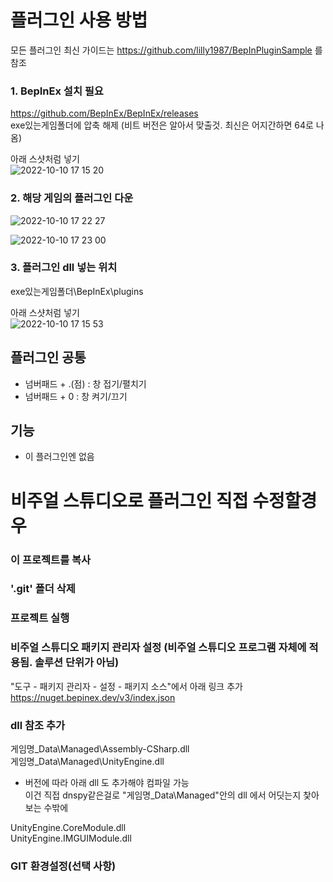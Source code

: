 ﻿# 플러그인 사용 방법
 
 모든 플러그인 최신 가이드는 https://github.com/lilly1987/BepInPluginSample 를 참조  
 
### 1. BepInEx 설치 필요 

https://github.com/BepInEx/BepInEx/releases  
exe있는게임폴더에 압축 해제 (비트 버전은 알아서 맞출것. 최신은 어지간하면 64로 나옴)

아래 스샷처럼 넣기  
![2022-10-10 17 15 20](https://user-images.githubusercontent.com/20321215/194823924-fc419cab-27b1-4d11-a5e3-8e55c4b472e2.png)


### 2. 해당 게임의 플러그인 다운

![2022-10-10 17 22 27](https://user-images.githubusercontent.com/20321215/194825099-fff645e8-5fcb-4810-8408-dc5f3fdc100b.png)

![2022-10-10 17 23 00](https://user-images.githubusercontent.com/20321215/194825119-89f109fd-234a-4f91-97f6-fce69ca27abd.png)


### 3. 플러그인 dll 넣는 위치

exe있는게임폴더\BepInEx\plugins

아래 스샷처럼 넣기  
![2022-10-10 17 15 53](https://user-images.githubusercontent.com/20321215/194823986-a4ec5024-bd38-4ca1-81a8-335041293b4e.png)

## 플러그인 공통

- 넘버패드 + .(점) : 창 접기/펼치기
- 넘버패드 + 0 : 창 켜기/끄기

## 기능

- 이 플러그인엔 없음


# 비주얼 스튜디오로 플러그인 직접 수정할경우

### 이 프로젝트를 복사

### '.git' 폴더 삭제

### 프로젝트 실행

### 비주얼 스튜디오 패키지 관리자 설정 (비주얼 스튜디오 프로그램 자체에 적용됨. 솔루션 단위가 아님)

"도구 - 패키지 관리자 - 설정 - 패키지 소스"에서 아래 링크 추가  
https://nuget.bepinex.dev/v3/index.json  

### dll 참조 추가

게임명_Data\Managed\Assembly-CSharp.dll  
게임명_Data\Managed\UnityEngine.dll  

- 버전에 따라 아래 dll 도 추가해야 컴파일 가능  
  이건 직접 dnspy같은걸로 "게임명_Data\Managed"안의 dll 에서 어딧는지 찿아보는 수밖에

UnityEngine.CoreModule.dll  
UnityEngine.IMGUIModule.dll  

### GIT 환경설정(선택 사항)